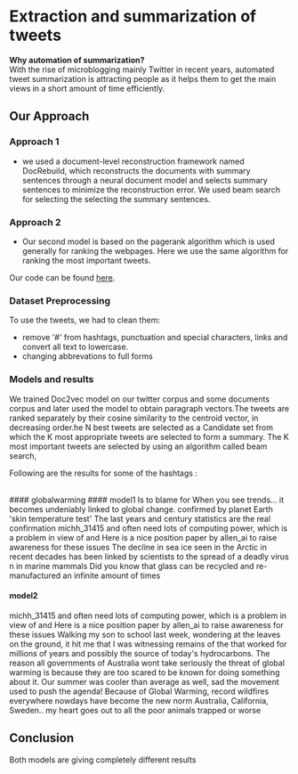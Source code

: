 # Extraction and summarization of tweets

<b>Why automation of summarization?</b>
<br/>
With the rise of microblogging mainly Twitter in recent years, automated tweet summarization is attracting people as it helps them to get the main views in a short amount of time efficiently.

## Our Approach
### Approach 1
- we used a document-level reconstruction framework named DocRebuild, which reconstructs the documents with summary
  sentences through a neural document model and selects summary sentences to minimize the reconstruction error. 
  We used beam search for selecting the selecting the summary sentences.
### Approach 2
- Our second model is based on the pagerank algorithm which is used generally for ranking the webpages. Here we use the same   algorithm for ranking the most important tweets. 
  
Our code can be found [here](https://github.com/priyendumori/Extraction-and-Summarization-of-Tweets).

### Dataset Preprocessing 
To use the tweets, we had to clean them:
- remove '\#' from hashtags, punctuation and special characters, links and convert all text to lowercase.  
- changing abbrevations to full forms


### Models and results
We trained Doc2vec model on our twitter corpus and some documents corpus and later used the model to obtain paragraph vectors.The tweets are ranked separately by their cosine similarity to the centroid vector, in decreasing order.he N best tweets are selected as a Candidate set from which the K most appropriate tweets are selected to form a summary. The K most important tweets are selected by using an algorithm called beam search,


Following are the results for some of the hashtags :

<br/>
#### globalwarming
  #### model1
  Is to blame for When you see trends... it becomes undeniably linked to global change. 
  confirmed by planet Earth 'skin temperature test' The last years and century statistics are the real confirmation 
  michh_31415 and often need lots of computing power, which is a problem in view of and Here is a nice position paper by       allen_ai to raise awareness for these issues 
  The decline in sea ice seen in the Arctic in recent decades has been linked by scientists to the spread of a deadly virus n   in marine mammals 
  Did you know that glass can be recycled and re-manufactured an infinite amount of times 

  #### model2
  michh_31415 and often need lots of computing power, which is a problem in view of and Here is a nice position paper by       allen_ai to raise awareness for these issues
  Walking my son to school last week, wondering at the leaves on the ground, it hit me that I was witnessing remains of the     that worked for millions of years and possibly the source of today's hydrocarbons.
  The reason all governments of Australia wont take seriously the threat of global warming is because they are too scared to   be known for doing something about it.
  Our summer was cooler than average as well, sad the movement used to push the agenda!
  Because of Global Warming, record wildfires everywhere nowdays have become the new norm Australia, California, Sweden.. my   heart goes out to all the poor animals trapped or worse


## Conclusion
Both models are giving completely different results

